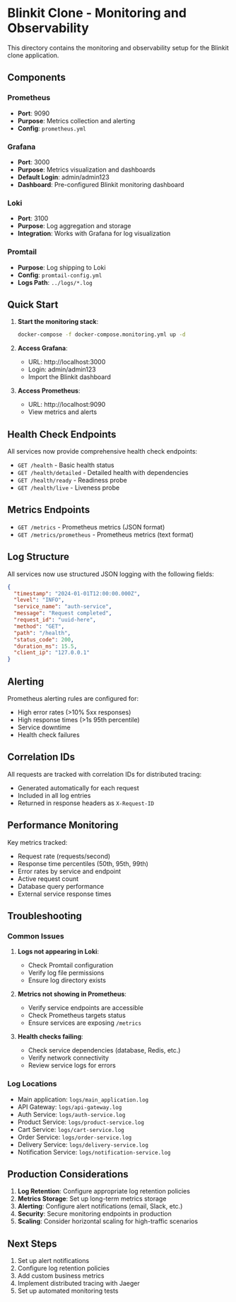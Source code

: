 # Blinkit Clone - Monitoring and Observability

This directory contains the monitoring and observability setup for the Blinkit clone application.

## Components

### Prometheus
- **Port**: 9090
- **Purpose**: Metrics collection and alerting
- **Config**: `prometheus.yml`

### Grafana
- **Port**: 3000
- **Purpose**: Metrics visualization and dashboards
- **Default Login**: admin/admin123
- **Dashboard**: Pre-configured Blinkit monitoring dashboard

### Loki
- **Port**: 3100
- **Purpose**: Log aggregation and storage
- **Integration**: Works with Grafana for log visualization

### Promtail
- **Purpose**: Log shipping to Loki
- **Config**: `promtail-config.yml`
- **Logs Path**: `../logs/*.log`

## Quick Start

1. **Start the monitoring stack**:
   ```bash
   docker-compose -f docker-compose.monitoring.yml up -d
   ```

2. **Access Grafana**:
   - URL: http://localhost:3000
   - Login: admin/admin123
   - Import the Blinkit dashboard

3. **Access Prometheus**:
   - URL: http://localhost:9090
   - View metrics and alerts

## Health Check Endpoints

All services now provide comprehensive health check endpoints:

- `GET /health` - Basic health status
- `GET /health/detailed` - Detailed health with dependencies
- `GET /health/ready` - Readiness probe
- `GET /health/live` - Liveness probe

## Metrics Endpoints

- `GET /metrics` - Prometheus metrics (JSON format)
- `GET /metrics/prometheus` - Prometheus metrics (text format)

## Log Structure

All services now use structured JSON logging with the following fields:

```json
{
  "timestamp": "2024-01-01T12:00:00.000Z",
  "level": "INFO",
  "service_name": "auth-service",
  "message": "Request completed",
  "request_id": "uuid-here",
  "method": "GET",
  "path": "/health",
  "status_code": 200,
  "duration_ms": 15.5,
  "client_ip": "127.0.0.1"
}
```

## Alerting

Prometheus alerting rules are configured for:

- High error rates (>10% 5xx responses)
- High response times (>1s 95th percentile)
- Service downtime
- Health check failures

## Correlation IDs

All requests are tracked with correlation IDs for distributed tracing:

- Generated automatically for each request
- Included in all log entries
- Returned in response headers as `X-Request-ID`

## Performance Monitoring

Key metrics tracked:

- Request rate (requests/second)
- Response time percentiles (50th, 95th, 99th)
- Error rates by service and endpoint
- Active request count
- Database query performance
- External service response times

## Troubleshooting

### Common Issues

1. **Logs not appearing in Loki**:
   - Check Promtail configuration
   - Verify log file permissions
   - Ensure log directory exists

2. **Metrics not showing in Prometheus**:
   - Verify service endpoints are accessible
   - Check Prometheus targets status
   - Ensure services are exposing `/metrics`

3. **Health checks failing**:
   - Check service dependencies (database, Redis, etc.)
   - Verify network connectivity
   - Review service logs for errors

### Log Locations

- Main application: `logs/main_application.log`
- API Gateway: `logs/api-gateway.log`
- Auth Service: `logs/auth-service.log`
- Product Service: `logs/product-service.log`
- Cart Service: `logs/cart-service.log`
- Order Service: `logs/order-service.log`
- Delivery Service: `logs/delivery-service.log`
- Notification Service: `logs/notification-service.log`

## Production Considerations

1. **Log Retention**: Configure appropriate log retention policies
2. **Metrics Storage**: Set up long-term metrics storage
3. **Alerting**: Configure alert notifications (email, Slack, etc.)
4. **Security**: Secure monitoring endpoints in production
5. **Scaling**: Consider horizontal scaling for high-traffic scenarios

## Next Steps

1. Set up alert notifications
2. Configure log retention policies
3. Add custom business metrics
4. Implement distributed tracing with Jaeger
5. Set up automated monitoring tests
